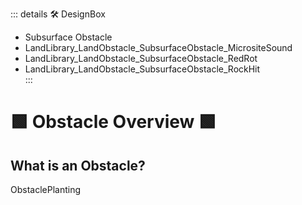::: details 🛠 DesignBox

- Subsurface Obstacle
- LandLibrary_LandObstacle_SubsurfaceObstacle_MicrositeSound												
- LandLibrary_LandObstacle_SubsurfaceObstacle_RedRot												
- LandLibrary_LandObstacle_SubsurfaceObstacle_RockHit																									
:::

# 🟩  <eco>Obstacle Overview</eco> 🟩

## What is an Obstacle?

ObstaclePlanting



